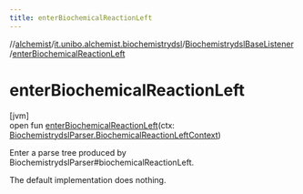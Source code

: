 ```yaml
---
title: enterBiochemicalReactionLeft
---
```

//[alchemist](../../../index.html)/[it.unibo.alchemist.biochemistrydsl](../index.html)/[BiochemistrydslBaseListener](index.html)/[enterBiochemicalReactionLeft](enter-biochemical-reaction-left.html)



# enterBiochemicalReactionLeft



[jvm]\
open fun [enterBiochemicalReactionLeft](enter-biochemical-reaction-left.html)(ctx: [BiochemistrydslParser.BiochemicalReactionLeftContext](../-biochemistrydsl-parser/-biochemical-reaction-left-context/index.html))



Enter a parse tree produced by BiochemistrydslParser#biochemicalReactionLeft. 



The default implementation does nothing.




